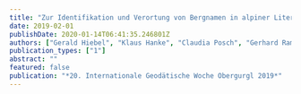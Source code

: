 ```yaml
---
title: "Zur Identifikation und Verortung von Bergnamen in alpiner Literatur"
date: 2019-02-01
publishDate: 2020-01-14T06:41:35.246801Z
authors: ["Gerald Hiebel", "Klaus Hanke", "Claudia Posch", "Gerhard Rampl", "Elisabeth Gruber", "Andrea Mussmann", "Eva Zangerle"]
publication_types: ["1"]
abstract: ""
featured: false
publication: "*20. Internationale Geodätische Woche Obergurgl 2019*"
---
```


